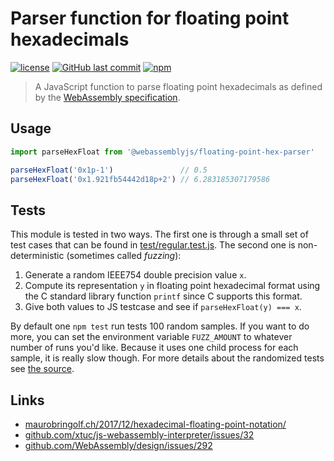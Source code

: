 # Parser function for floating point hexadecimals

[![license](https://img.shields.io/github/license/maurobringolf/@webassemblyjs/floating-point-hex-parser.svg)](floating-point-hex-parser.md) [![GitHub last commit](https://img.shields.io/github/last-commit/maurobringolf/@webassemblyjs/floating-point-hex-parser.svg)](floating-point-hex-parser.md) [![npm](https://img.shields.io/npm/v/@webassemblyjs/floating-point-hex-parser.svg)](floating-point-hex-parser.md)

> A JavaScript function to parse floating point hexadecimals as defined by the [WebAssembly specification](https://webassembly.github.io/spec/core/text/values.html#text-hexfloat).

## Usage

```javascript
import parseHexFloat from '@webassemblyjs/floating-point-hex-parser'

parseHexFloat('0x1p-1')               // 0.5
parseHexFloat('0x1.921fb54442d18p+2') // 6.283185307179586
```

## Tests

This module is tested in two ways. The first one is through a small set of test cases that can be found in [test/regular.test.js](https://github.com/maurobringolf/@webassemblyjs/floating-point-hex-parser/blob/master/test/regular.test.js). The second one is non-deterministic \(sometimes called _fuzzing_\):

1. Generate a random IEEE754 double precision value `x`.
2. Compute its representation `y` in floating point hexadecimal format using the C standard library function `printf` since C supports this format.
3. Give both values to JS testcase and see if `parseHexFloat(y) === x`.

By default one `npm test` run tests 100 random samples. If you want to do more, you can set the environment variable `FUZZ_AMOUNT` to whatever number of runs you'd like. Because it uses one child process for each sample, it is really slow though. For more details about the randomized tests see [the source](https://github.com/maurobringolf/@webassemblyjs/floating-point-hex-parser/tree/master/test/fuzzing).

## Links

* [maurobringolf.ch/2017/12/hexadecimal-floating-point-notation/](https://maurobringolf.ch/2017/12/hexadecimal-floating-point-notation/)
* [github.com/xtuc/js-webassembly-interpreter/issues/32](https://github.com/xtuc/js-webassembly-interpreter/issues/32)
* [github.com/WebAssembly/design/issues/292](https://github.com/WebAssembly/design/issues/292)

